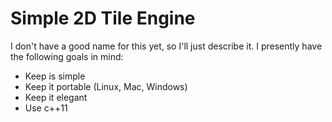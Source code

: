 # Simple 2D Tile Engine

I don't have a good name for this yet, so I'll just describe it. I presently
have the following goals in mind:

 * Keep is simple
 * Keep it portable (Linux, Mac, Windows)
 * Keep it elegant
 * Use c++11

